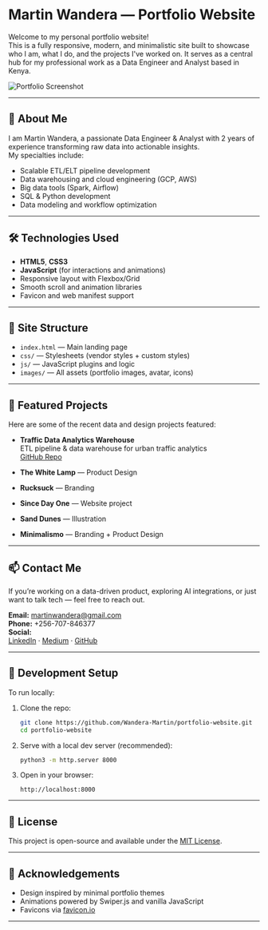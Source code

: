 # Martin Wandera — Portfolio Website

Welcome to my personal portfolio website!  
This is a fully responsive, modern, and minimalistic site built to showcase who I am, what I do, and the projects I've worked on. It serves as a central hub for my professional work as a Data Engineer and Analyst based in Kenya.

![Portfolio Screenshot](port.png)

---

## 🚀 About Me

I am Martin Wandera, a passionate Data Engineer & Analyst with 2 years of experience transforming raw data into actionable insights.  
My specialties include:

- Scalable ETL/ELT pipeline development
- Data warehousing and cloud engineering (GCP, AWS)
- Big data tools (Spark, Airflow)
- SQL & Python development
- Data modeling and workflow optimization

---

## 🛠️ Technologies Used

- **HTML5**, **CSS3**
- **JavaScript** (for interactions and animations)
- Responsive layout with Flexbox/Grid
- Smooth scroll and animation libraries
- Favicon and web manifest support

---

## 📁 Site Structure

- `index.html` — Main landing page
- `css/` — Stylesheets (vendor styles + custom styles)
- `js/` — JavaScript plugins and logic
- `images/` — All assets (portfolio images, avatar, icons)

---

## 💼 Featured Projects

Here are some of the recent data and design projects featured:

- **Traffic Data Analytics Warehouse**  
  ETL pipeline & data warehouse for urban traffic analytics  
  [GitHub Repo](https://github.com/Wandera-Martin/traffic-data-engineering-warehouse)

- **The White Lamp** — Product Design  
- **Rucksuck** — Branding  
- **Since Day One** — Website project  
- **Sand Dunes** — Illustration  
- **Minimalismo** — Branding + Product Design

---

## 📫 Contact Me

If you’re working on a data-driven product, exploring AI integrations, or just want to talk tech — feel free to reach out.

**Email:** [martinwandera@gmail.com](mailto:martinwandera@gmail.com)  
**Phone:** +256-707-846377  
**Social:**  
[LinkedIn](https://linkedin.com/in/martin-wandera) · [Medium](https://medium.com/@martinwandera) · [GitHub](https://github.com/Wandera-Martin)

---

## 🔧 Development Setup

To run locally:

1. Clone the repo:
    ```bash
    git clone https://github.com/Wandera-Martin/portfolio-website.git
    cd portfolio-website
    ```

2. Serve with a local dev server (recommended):
    ```bash
    python3 -m http.server 8000
    ```

3. Open in your browser:
    ```
    http://localhost:8000
    ```

---

## 📝 License

This project is open-source and available under the [MIT License](LICENSE).

---

## 🙌 Acknowledgements

- Design inspired by minimal portfolio themes
- Animations powered by Swiper.js and vanilla JavaScript
- Favicons via [favicon.io](https://favicon.io)

---

